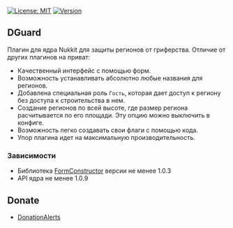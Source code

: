 [![License: MIT](https://img.shields.io/badge/license-MIT-blue.svg)](LICENSE)
[![Version](https://img.shields.io/badge/version-2.0-brightgreen)](https://github.com/qPexLegendary/DGuard-Nukkit/releases/tag/2.0)

DGuard
------------- 

Плагин для ядра Nukkit для защиты регионов от гриферства.
Отличие от других плагинов на приват:

- Качественный интерфейс с помощью форм.
- Возможность устанавливать абсолютно любые названия для регионов.
- Добавлена специальная роль `Гость`, которая дает доступ к региону без доступа к строительства в нем.
- Создание регионов по всей высоте, где размер региона расчитывается по его площади. Эту опцию можно выключить в конфиге.
- Возможность легко создавать свои флаги с помощью кода.
- Упор плагина идет на максимальную производительность.


### Зависимости
- Библиотека [FormConstructor](https://github.com/ContentForge/FormConstructor) версии не менее 1.0.3
- API ядра не менее 1.0.9


Donate
-------------

- [DonationAlerts](https://www.donationalerts.com/r/qpexlegendary)
